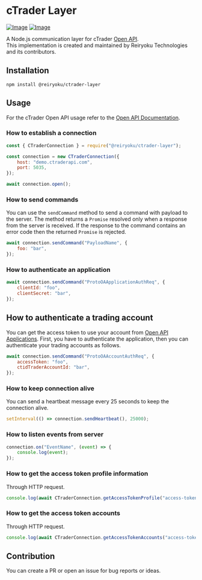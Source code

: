 # cTrader Layer
[![Image](https://img.shields.io/npm/v/@reiryoku/ctrader-layer)](https://www.npmjs.com/package/@reiryoku/ctrader-layer)
[![Image](https://img.shields.io/npm/l/@reiryoku/ctrader-layer)](../LICENSE)
<br>

A Node.js communication layer for cTrader [Open API](https://connect.spotware.com).<br>
This implementation is created and maintained by Reiryoku Technologies and its contributors.

## Installation
```console
npm install @reiryoku/ctrader-layer
```

## Usage
For the cTrader Open API usage refer to the [Open API Documentation](https://spotware.github.io/open-api-docs/).

### How to establish a connection
```javascript
const { CTraderConnection } = require("@reiryoku/ctrader-layer");

const connection = new CTraderConnection({
    host: "demo.ctraderapi.com",
    port: 5035,
});

await connection.open();
```

### How to send commands
You can use the `sendCommand` method to send a command with payload to the server.
The method returns a `Promise` resolved only when a response from the server is received.
If the response to the command contains an error code then the returned `Promise` is rejected.

```javascript
await connection.sendCommand("PayloadName", {
    foo: "bar",
});
```

### How to authenticate an application
```javascript
await connection.sendCommand("ProtoOAApplicationAuthReq", {
    clientId: "foo",
    clientSecret: "bar",
});
```

## How to authenticate a trading account
You can get the access token to use your account from [Open API Applications](https://connect.spotware.com/apps).
First, you have to authenticate the application, then you can authenticate your trading accounts as follows.
```javascript
await connection.sendCommand("ProtoOAAccountAuthReq", {
    accessToken: "foo",
    ctidTraderAccountId: "bar",
});
```

### How to keep connection alive
You can send a heartbeat message every 25 seconds to keep the connection alive.
```javascript
setInterval(() => connection.sendHeartbeat(), 25000);
```

### How to listen events from server
```javascript
connection.on("EventName", (event) => {
    console.log(event);
});
```

### How to get the access token profile information
Through HTTP request.
```javascript
console.log(await CTraderConnection.getAccessTokenProfile("access-token"));
```

### How to get the access token accounts
Through HTTP request.
```javascript
console.log(await CTraderConnection.getAccessTokenAccounts("access-token"));
```

## Contribution
You can create a PR or open an issue for bug reports or ideas.
